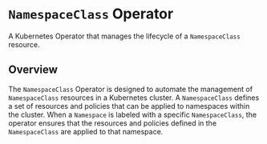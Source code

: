 # `NamespaceClass` Operator
A Kubernetes Operator that manages the lifecycle of a `NamespaceClass` resource.

## Overview
The `NamespaceClass` Operator is designed to automate the management of `NamespaceClass` resources in a Kubernetes
cluster. A `NamespaceClass` defines a set of resources and policies that can be applied to namespaces within the cluster.
When a `Namespace` is labeled with a specific `NamespaceClass`, the operator ensures that the resources and policies
defined in the `NamespaceClass` are applied to that namespace.

